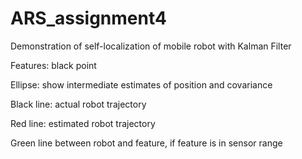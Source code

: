 # ARS_assignment4

Demonstration of self-localization of mobile robot with Kalman Filter

Features: black point

Ellipse: show intermediate estimates of position and covariance

Black line: actual robot trajectory

Red line: estimated robot trajectory

Green line between robot and feature, if feature is in sensor range
